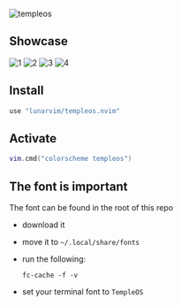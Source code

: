 ![templeos](https://user-images.githubusercontent.com/29136904/192857917-b9782639-15a5-4f2d-afe1-35319602d198.png)

## Showcase

![1](https://user-images.githubusercontent.com/29136904/192861524-e50ba1a7-bdf2-4f6c-a210-51abc0df56f4.png) 
![2](https://user-images.githubusercontent.com/29136904/192861608-4a7edf6e-a7c6-41b4-8c12-7dc038387762.png) 
![3](https://user-images.githubusercontent.com/29136904/192861687-df0ba11f-f9a1-4dd0-b55d-d81b24eb9564.png) 
![4](https://user-images.githubusercontent.com/29136904/192861964-6971bf29-480d-4c75-bf32-968b9cac07f0.png) 

## Install

```lua
use "lunarvim/templeos.nvim"
```

## Activate

```lua
vim.cmd("colorscheme templeos")
```

## The font is important

The font can be found in the root of this repo

- download it

- move it to `~/.local/share/fonts`

- run the following:

  ```
  fc-cache -f -v
  ```

- set your terminal font to `TempleOS`
